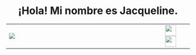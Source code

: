 <h1 align="center">¡Hola! Mi nombre es Jacqueline.</h1>
<table>
<tr>
<td width="85%" border="">
<img src="https://static.wikia.nocookie.net/factvsfiction/images/9/9d/Storm.gif/revision/latest?cb=20160527023427" />
</td>
<td width="15%">
<a https://www.facebook.com/Rmz.Jaqueline?locale=es_LA><img src="https://encrypted-tbn0.gstatic.com/images?q=tbn:ANd9GcQZMNNtOhc01gmISFnJU2H1OhRgFZ3rs4OhYw&s" width=" 30" height="30" align="center" /></a>
<a https://www.instagram.com/rmz.jaqueline/><img src="https://cdn-icons-png.flaticon.com/512/717/717392.png" width=" 30" height="30" align="center"/></a>
</td>
</tr>
</table>









